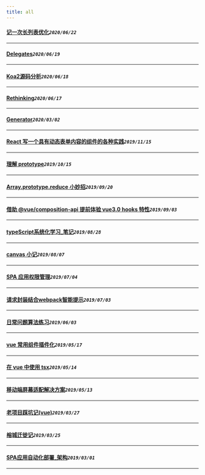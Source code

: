 ```yaml
---
title: all
---
```

 #### [记一次长列表优化](/blog/20200622_longListOptmize.md)_`2020/06/22`_
*****
 #### [Delegates](/blog/20200619_delegatesJs.md)_`2020/06/19`_
*****
 #### [Koa2源码分析](/blog/20200618_koa_advantage.md)_`2020/06/18`_
*****
 #### [Rethinking](/blog/20200617_rethinking.md)_`2020/06/17`_
*****
 #### [Generator](/blog/20200302_generate.md)_`2020/03/02`_
*****
 #### [React 写一个具有动态表单内容的组件的各种实践](/blog/20191115_react_model_batter_practice.md)_`2019/11/15`_
*****
 #### [理解 prototype](/blog/20191015_prototype.md)_`2019/10/15`_
*****
 #### [Array.prototype.reduce 小妙招](/blog/20190920_js_reduce.md)_`2019/09/20`_
*****
 #### [借助 @vue/composition-api 提前体验 vue3.0 hooks 特性](/blog/20190903_vue2_hooks.md)_`2019/09/03`_
*****
 #### [typeScript系统化学习_笔记](/blog/20190828_ts_note.md)_`2019/08/28`_
*****
 #### [canvas 小记](/blog/20190807_canvasTips.md)_`2019/08/07`_
*****
 #### [SPA 应用权限管理](/blog/20190704_vuePermission.md)_`2019/07/04`_
*****
 #### [请求封装结合webpack智能提示](/blog/20190703_tsApiWebpack.md)_`2019/07/03`_
*****
 #### [日常问题算法练习](/blog/20190603_algorithm.md)_`2019/06/03`_
*****
 #### [vue 常用组件插件化](/blog/20190517_componentToPlugin.md)_`2019/05/17`_
*****
 #### [在 vue 中使用 tsx](/blog/20190514_tsxInVue.md)_`2019/05/14`_
*****
 #### [移动端屏幕适配解决方案](/blog/20190513_mobileLayout.md)_`2019/05/13`_
*****
 #### [老项目踩坑记(vue)](/blog/20190327_oldProjectBug.md)_`2019/03/27`_
*****
 #### [榕城迁徙记](/blog/20190325_newLife.md)_`2019/03/25`_
*****
 #### [SPA应用自动化部署_架构](/blog/20190301_autoPublish.md)_`2019/03/01`_
*****